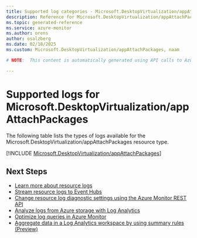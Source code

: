 ```yaml
---
title: Supported log categories - Microsoft.DesktopVirtualization/appAttachPackages
description: Reference for Microsoft.DesktopVirtualization/appAttachPackages in Azure Monitor Logs.
ms.topic: generated-reference
ms.service: azure-monitor
ms.author: orens
author: osalzberg
ms.date: 02/18/2025
ms.custom: Microsoft.DesktopVirtualization/appAttachPackages, naam

# NOTE:  This content is automatically generated using API calls to Azure. Any edits made on these files will be overwritten in the next run of the script. 

---
```





# Supported logs for Microsoft.DesktopVirtualization/appAttachPackages  
The following table lists the types of logs available for the Microsoft.DesktopVirtualization/appAttachPackages resource type.
  

  
[!INCLUDE [Microsoft.DesktopVirtualization/appAttachPackages](~/reusable-content/ce-skilling/azure/includes/azure-monitor/reference/logs/microsoft-desktopvirtualization-appattachpackages-logs-include.md)]  
  

## Next Steps

* [Learn more about resource logs](/azure/azure-monitor/essentials/platform-logs-overview)
* [Stream resource logs to Event Hubs](/azure/azure-monitor/essentials/resource-logs#send-to-azure-event-hubs)
* [Change resource log diagnostic settings using the Azure Monitor REST API](/rest/api/monitor/diagnosticsettings)
* [Analyze logs from Azure storage with Log Analytics](/azure/azure-monitor/essentials/resource-logs#send-to-log-analytics-workspace)
* [Optimize log queries in Azure Monitor](/azure/azure-monitor/logs/query-optimization)
* [Aggregate data in a Log Analytics workspace by using summary rules (Preview)](/azure/azure-monitor/logs/summary-rules)